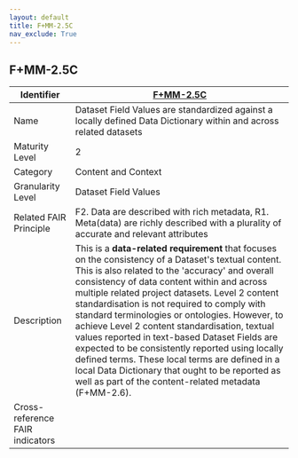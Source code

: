 ```yaml
---
layout: default
title: F+MM-2.5C
nav_exclude: True
---
```


## F+MM-2.5C

| Identifier | [F+MM-2.5C](https://github.com/FAIRplus/Data-Maturity/edit/indicator-definitions/docs/_indicators/D.%20F+MM-2.4C.md) |
| ---------- | ----------|
| Name | Dataset Field Values are standardized against a locally defined Data Dictionary within and across related datasets |
| Maturity Level | 2 |
| Category | Content and Context |
| Granularity Level | Dataset Field Values |
| Related FAIR Principle | F2. Data are described with rich metadata, R1. Meta(data) are richly described with a plurality of accurate and relevant attributes |
| Description | This is a **data-related requirement** that focuses on the consistency of a Dataset's textual content. This is also related to the 'accuracy' and overall consistency of data content within and across multiple related project datasets. Level 2 content standardisation is not required to comply with standard terminologies or ontologies. However, to achieve Level 2 content standardisation, textual values reported in text-based Dataset Fields are expected to be consistently reported using locally defined terms. These local terms are defined in a local Data Dictionary that ought to be reported as well as part of the content-related metadata (F+MM-2.6). |
| Cross-reference FAIR indicators | |
